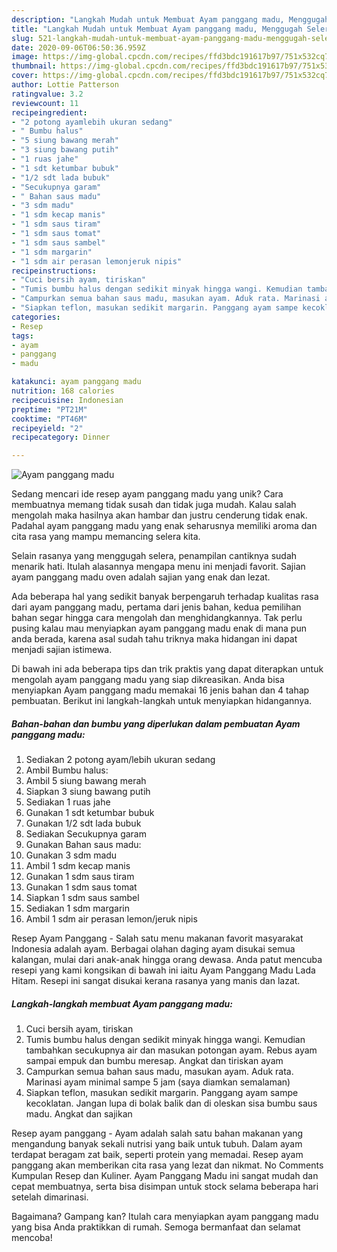 ```yaml
---
description: "Langkah Mudah untuk Membuat Ayam panggang madu, Menggugah Selera"
title: "Langkah Mudah untuk Membuat Ayam panggang madu, Menggugah Selera"
slug: 521-langkah-mudah-untuk-membuat-ayam-panggang-madu-menggugah-selera
date: 2020-09-06T06:50:36.959Z
image: https://img-global.cpcdn.com/recipes/ffd3bdc191617b97/751x532cq70/ayam-panggang-madu-foto-resep-utama.jpg
thumbnail: https://img-global.cpcdn.com/recipes/ffd3bdc191617b97/751x532cq70/ayam-panggang-madu-foto-resep-utama.jpg
cover: https://img-global.cpcdn.com/recipes/ffd3bdc191617b97/751x532cq70/ayam-panggang-madu-foto-resep-utama.jpg
author: Lottie Patterson
ratingvalue: 3.2
reviewcount: 11
recipeingredient:
- "2 potong ayamlebih ukuran sedang"
- " Bumbu halus"
- "5 siung bawang merah"
- "3 siung bawang putih"
- "1 ruas jahe"
- "1 sdt ketumbar bubuk"
- "1/2 sdt lada bubuk"
- "Secukupnya garam"
- " Bahan saus madu"
- "3 sdm madu"
- "1 sdm kecap manis"
- "1 sdm saus tiram"
- "1 sdm saus tomat"
- "1 sdm saus sambel"
- "1 sdm margarin"
- "1 sdm air perasan lemonjeruk nipis"
recipeinstructions:
- "Cuci bersih ayam, tiriskan"
- "Tumis bumbu halus dengan sedikit minyak hingga wangi. Kemudian tambahkan secukupnya air dan masukan potongan ayam. Rebus ayam sampai empuk dan bumbu meresap. Angkat dan tiriskan ayam"
- "Campurkan semua bahan saus madu, masukan ayam. Aduk rata. Marinasi ayam minimal sampe 5 jam (saya diamkan semalaman)"
- "Siapkan teflon, masukan sedikit margarin. Panggang ayam sampe kecoklatan. Jangan lupa di bolak balik dan di oleskan sisa bumbu saus madu. Angkat dan sajikan"
categories:
- Resep
tags:
- ayam
- panggang
- madu

katakunci: ayam panggang madu 
nutrition: 168 calories
recipecuisine: Indonesian
preptime: "PT21M"
cooktime: "PT46M"
recipeyield: "2"
recipecategory: Dinner

---
```



![Ayam panggang madu](https://img-global.cpcdn.com/recipes/ffd3bdc191617b97/751x532cq70/ayam-panggang-madu-foto-resep-utama.jpg)

Sedang mencari ide resep ayam panggang madu yang unik? Cara membuatnya memang tidak susah dan tidak juga mudah. Kalau salah mengolah maka hasilnya akan hambar dan justru cenderung tidak enak. Padahal ayam panggang madu yang enak seharusnya memiliki aroma dan cita rasa yang mampu memancing selera kita.

Selain rasanya yang menggugah selera, penampilan cantiknya sudah menarik hati. Itulah alasannya mengapa menu ini menjadi favorit. Sajian ayam panggang madu oven adalah sajian yang enak dan lezat.

Ada beberapa hal yang sedikit banyak berpengaruh terhadap kualitas rasa dari ayam panggang madu, pertama dari jenis bahan, kedua pemilihan bahan segar hingga cara mengolah dan menghidangkannya. Tak perlu pusing kalau mau menyiapkan ayam panggang madu enak di mana pun anda berada, karena asal sudah tahu triknya maka hidangan ini dapat menjadi sajian istimewa.


Di bawah ini ada beberapa tips dan trik praktis yang dapat diterapkan untuk mengolah ayam panggang madu yang siap dikreasikan. Anda bisa menyiapkan Ayam panggang madu memakai 16 jenis bahan dan 4 tahap pembuatan. Berikut ini langkah-langkah untuk menyiapkan hidangannya.

<!--inarticleads1-->

##### Bahan-bahan dan bumbu yang diperlukan dalam pembuatan Ayam panggang madu:

1. Sediakan 2 potong ayam/lebih ukuran sedang
1. Ambil  Bumbu halus:
1. Ambil 5 siung bawang merah
1. Siapkan 3 siung bawang putih
1. Sediakan 1 ruas jahe
1. Gunakan 1 sdt ketumbar bubuk
1. Gunakan 1/2 sdt lada bubuk
1. Sediakan Secukupnya garam
1. Gunakan  Bahan saus madu:
1. Gunakan 3 sdm madu
1. Ambil 1 sdm kecap manis
1. Gunakan 1 sdm saus tiram
1. Gunakan 1 sdm saus tomat
1. Siapkan 1 sdm saus sambel
1. Sediakan 1 sdm margarin
1. Ambil 1 sdm air perasan lemon/jeruk nipis


Resep Ayam Panggang - Salah satu menu makanan favorit masyarakat Indonesia adalah ayam. Berbagai olahan daging ayam disukai semua kalangan, mulai dari anak-anak hingga orang dewasa. Anda patut mencuba resepi yang kami kongsikan di bawah ini iaitu Ayam Panggang Madu Lada Hitam. Resepi ini sangat disukai kerana rasanya yang manis dan lazat. 

<!--inarticleads2-->

##### Langkah-langkah membuat Ayam panggang madu:

1. Cuci bersih ayam, tiriskan
1. Tumis bumbu halus dengan sedikit minyak hingga wangi. Kemudian tambahkan secukupnya air dan masukan potongan ayam. Rebus ayam sampai empuk dan bumbu meresap. Angkat dan tiriskan ayam
1. Campurkan semua bahan saus madu, masukan ayam. Aduk rata. Marinasi ayam minimal sampe 5 jam (saya diamkan semalaman)
1. Siapkan teflon, masukan sedikit margarin. Panggang ayam sampe kecoklatan. Jangan lupa di bolak balik dan di oleskan sisa bumbu saus madu. Angkat dan sajikan


Resep ayam panggang - Ayam adalah salah satu bahan makanan yang mengandung banyak sekali nutrisi yang baik untuk tubuh. Dalam ayam terdapat beragam zat baik, seperti protein yang memadai. Resep ayam panggang akan memberikan cita rasa yang lezat dan nikmat. No Comments Kumpulan Resep dan Kuliner. Ayam Panggang Madu ini sangat mudah dan cepat membuatnya, serta bisa disimpan untuk stock selama beberapa hari setelah dimarinasi. 

Bagaimana? Gampang kan? Itulah cara menyiapkan ayam panggang madu yang bisa Anda praktikkan di rumah. Semoga bermanfaat dan selamat mencoba!
